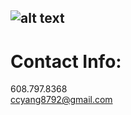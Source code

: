 ![alt text](https://avatars.githubusercontent.com/u/194128618?s=400&u=e8152c1efbb3906f3d196bc314d408ffbb722b3d&v=4)  
---
# Contact Info:  
608.797.8368  
ccyang8792@gmail.com

